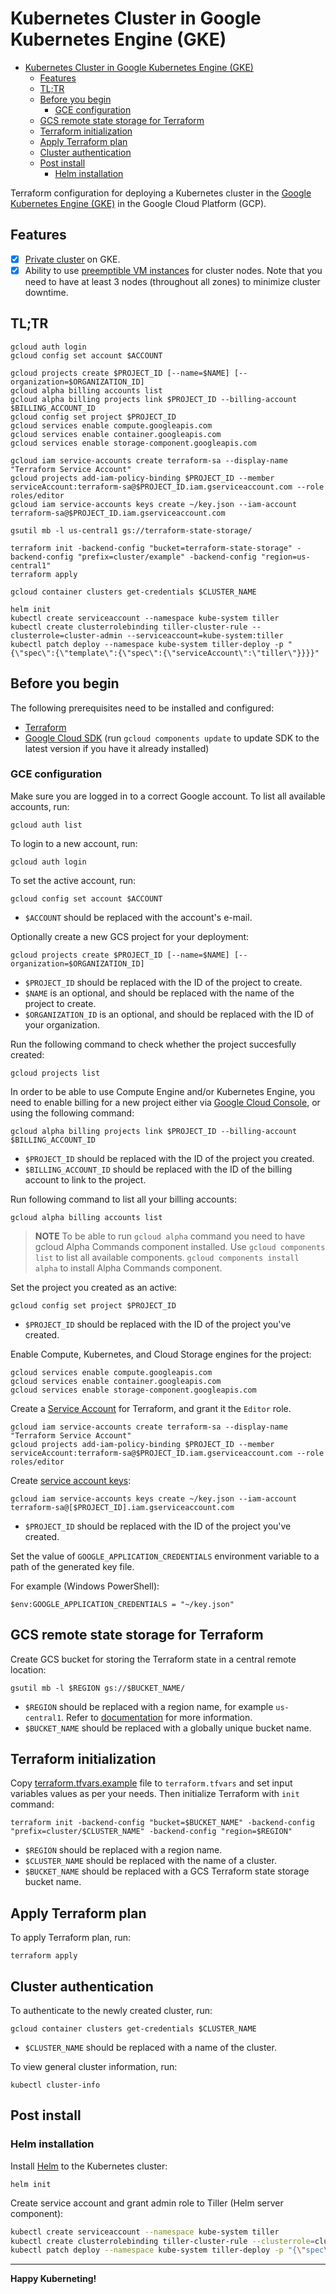 # Kubernetes Cluster in Google Kubernetes Engine (GKE)

- [Kubernetes Cluster in Google Kubernetes Engine (GKE)](#kubernetes-cluster-in-google-kubernetes-engine-gke)
  - [Features](#features)
  - [TL;TR](#tltr)
  - [Before you begin](#before-you-begin)
    - [GCE configuration](#gce-configuration)
  - [GCS remote state storage for Terraform](#gcs-remote-state-storage-for-terraform)
  - [Terraform initialization](#terraform-initialization)
  - [Apply Terraform plan](#apply-terraform-plan)
  - [Cluster authentication](#cluster-authentication)
  - [Post install](#post-install)
    - [Helm installation](#helm-installation)

Terraform configuration for deploying a Kubernetes cluster in the [Google Kubernetes Engine (GKE)](https://cloud.google.com/kubernetes-engine/) in the Google Cloud Platform (GCP).

## Features

- [X] [Private cluster](https://cloud.google.com/kubernetes-engine/docs/how-to/private-clusters) on GKE.
- [X] Ability to use [preemptible VM instances](https://cloud.google.com/compute/docs/instances/preemptible) for cluster nodes. Note that you need to have at least 3 nodes (throughout all zones) to minimize cluster downtime.

## TL;TR

```shell
gcloud auth login
gcloud config set account $ACCOUNT

gcloud projects create $PROJECT_ID [--name=$NAME] [--organization=$ORGANIZATION_ID]
gcloud alpha billing accounts list
gcloud alpha billing projects link $PROJECT_ID --billing-account $BILLING_ACCOUNT_ID
gcloud config set project $PROJECT_ID
gcloud services enable compute.googleapis.com
gcloud services enable container.googleapis.com
gcloud services enable storage-component.googleapis.com

gcloud iam service-accounts create terraform-sa --display-name "Terraform Service Account"
gcloud projects add-iam-policy-binding $PROJECT_ID --member serviceAccount:terraform-sa@$PROJECT_ID.iam.gserviceaccount.com --role roles/editor
gcloud iam service-accounts keys create ~/key.json --iam-account terraform-sa@$PROJECT_ID.iam.gserviceaccount.com

gsutil mb -l us-central1 gs://terraform-state-storage/

terraform init -backend-config "bucket=terraform-state-storage" -backend-config "prefix=cluster/example" -backend-config "region=us-central1"
terraform apply

gcloud container clusters get-credentials $CLUSTER_NAME

helm init
kubectl create serviceaccount --namespace kube-system tiller
kubectl create clusterrolebinding tiller-cluster-rule --clusterrole=cluster-admin --serviceaccount=kube-system:tiller
kubectl patch deploy --namespace kube-system tiller-deploy -p "{\"spec\":{\"template\":{\"spec\":{\"serviceAccount\":\"tiller\"}}}}"
```

## Before you begin

The following prerequisites need to be installed and configured:

- [Terraform](https://www.terraform.io/downloads.html)
- [Google Cloud SDK](https://cloud.google.com/sdk/install) (run `gcloud components update` to update SDK to the latest version if you have it already installed)

### GCE configuration

Make sure you are logged in to a correct Google account. To list all available accounts, run:

```shell
gcloud auth list
```

To login to a new account, run:

```shell
gcloud auth login
```

To set the active account, run:

```shell
gcloud config set account $ACCOUNT
```

- `$ACCOUNT` should be replaced with the account's e-mail.

Optionally create a new GCS project for your deployment:

```shell
gcloud projects create $PROJECT_ID [--name=$NAME] [--organization=$ORGANIZATION_ID]
```

- `$PROJECT_ID` should be replaced with the ID of the project to create.
- `$NAME` is an optional, and should be replaced with the name of the project to create.
- `$ORGANIZATION_ID` is an optional, and should be replaced with the ID of your organization.

 Run the following command to check whether the project succesfully created:

 ```shell
 gcloud projects list
 ```

In order to be able to use Compute Engine and/or Kubernetes Engine, you need to enable billing for a new project either via [Google Cloud Console](https://cloud.google.com/billing/docs/how-to/modify-project#enable_billing_for_a_new_project), or using the following command:

```shell
gcloud alpha billing projects link $PROJECT_ID --billing-account $BILLING_ACCOUNT_ID
```

- `$PROJECT_ID` should be replaced with the ID of the project you created.
- `$BILLING_ACCOUNT_ID` should be replaced with the ID of the billing account to link to the project.

Run following command to list all your billing accounts:

```shell
gcloud alpha billing accounts list
```

> **NOTE** To be able to run `gcloud alpha` command you need to have gcloud Alpha Commands component installed. Use `gcloud components list` to list all available components. `gcloud components install alpha` to install Alpha Commands component.

Set the project you created as an active:

```shell
gcloud config set project $PROJECT_ID
```

- `$PROJECT_ID` should be replaced with the ID of the project you've created.

Enable Compute, Kubernetes, and Cloud Storage engines for the project:

```shell
gcloud services enable compute.googleapis.com
gcloud services enable container.googleapis.com
gcloud services enable storage-component.googleapis.com
```

Create a [Service Account](https://cloud.google.com/iam/docs/creating-managing-service-accounts) for Terraform, and grant it the `Editor` role.

```shell
gcloud iam service-accounts create terraform-sa --display-name "Terraform Service Account"
gcloud projects add-iam-policy-binding $PROJECT_ID --member serviceAccount:terraform-sa@$PROJECT_ID.iam.gserviceaccount.com --role roles/editor
```

Create [service account keys](https://cloud.google.com/iam/docs/creating-managing-service-account-keys):

```shell
gcloud iam service-accounts keys create ~/key.json --iam-account terraform-sa@[$PROJECT_ID].iam.gserviceaccount.com
```

- `$PROJECT_ID` should be replaced with the ID of the project you've created.

Set the value of `GOOGLE_APPLICATION_CREDENTIALS` environment variable to a path of the generated key file.

For example (Windows PowerShell):

```shell
$env:GOOGLE_APPLICATION_CREDENTIALS = "~/key.json"
```

## GCS remote state storage for Terraform

Create GCS bucket for storing the Terraform state in a central remote location:

```shell
gsutil mb -l $REGION gs://$BUCKET_NAME/
```

- `$REGION` should be replaced with a region name, for example `us-central1`. Refer to [documentation](https://cloud.google.com/compute/docs/regions-zones/) for more information.
- `$BUCKET_NAME` should be replaced with a globally unique bucket name.

## Terraform initialization

Copy [terraform.tfvars.example](terraform.tfvars.example) file to `terraform.tfvars` and set input variables values as per your needs. Then initialize Terraform with `init` command:

```shell
terraform init -backend-config "bucket=$BUCKET_NAME" -backend-config "prefix=cluster/$CLUSTER_NAME" -backend-config "region=$REGION"
```

- `$REGION` should be replaced with a region name.
- `$CLUSTER_NAME` should be replaced with the name of a cluster.
- `$BUCKET_NAME` should be replaced with a GCS Terraform state storage bucket name.

## Apply Terraform plan

To apply Terraform plan, run:

```shell
terraform apply
```

## Cluster authentication

To authenticate to the newly created cluster, run:

```shell
gcloud container clusters get-credentials $CLUSTER_NAME
```

- `$CLUSTER_NAME` should be replaced with a name of the cluster.

To view general cluster information, run:

```shell
kubectl cluster-info
```

## Post install

### Helm installation

Install [Helm](https://helm.sh/) to the Kubernetes cluster:

```shell
helm init
```

Create service account and grant admin role to Tiller (Helm server component):

```bash
kubectl create serviceaccount --namespace kube-system tiller
kubectl create clusterrolebinding tiller-cluster-rule --clusterrole=cluster-admin --serviceaccount=kube-system:tiller
kubectl patch deploy --namespace kube-system tiller-deploy -p "{\"spec\":{\"template\":{\"spec\":{\"serviceAccount\":\"tiller\"}}}}"
```

---

**Happy Kuberneting!**
